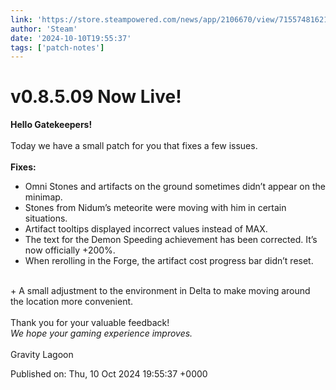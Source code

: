 ```yaml
---
link: 'https://store.steampowered.com/news/app/2106670/view/7155748162126341437'
author: 'Steam'
date: '2024-10-10T19:55:37'
tags: ['patch-notes']
---
```


# v0.8.5.09 Now Live!

<b>Hello Gatekeepers! </b> <br /><br />Today we have a small patch for you that fixes a few issues.<br /><br /><b>Fixes:</b><br /><ul class="bb_ul"><li> Omni Stones and artifacts on the ground sometimes didn’t appear on the minimap.<br /></li><li> Stones from Nidum’s meteorite were moving with him in certain situations.<br /></li><li> Artifact tooltips displayed incorrect values instead of MAX.<br /></li><li> The text for the Demon Speeding achievement has been corrected. It’s now officially +200%.<br /></li><li> When rerolling in the Forge, the artifact cost progress bar didn’t reset.</li></ul><br />+ A small adjustment to the environment in Delta to make moving around the location more convenient.<br /><br />Thank you for your valuable feedback!  <br /><i>We hope your gaming experience improves.</i><br /><br />Gravity Lagoon

Published on: Thu, 10 Oct 2024 19:55:37 +0000